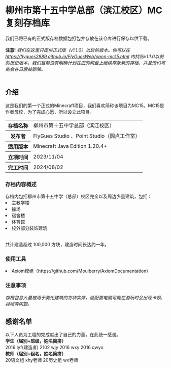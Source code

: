 <h1>柳州市第十五中学总部（滨江校区）MC复刻存档库</h1>

我们已将已有的正式版存档数据包打包并存放在该仓库进行保存以供下载。<br><br>
<b>注意!</b>  <i>我们在这里只提供正式版（v1.1.0）以后的版本。你可以在  https://flygues2889.github.io/FlyGuesWeb/open-mc15.html 内找到v1.1.0以前的历史版本。我们目前没有明确计划在旧的网盘上继续存放新的存档，并且他们可能会在日后被删除。</i><br><br>

<h2>介绍</h2>
这是我们的第一个正式的Minecraft项目，我们喜欢简称该项目为MC15。MC15是作者母校，为了完成心愿，所以设立此项目。<br>

<table>
    <tr>
        <th>存档名称</th>
        <td>柳州市第十五中学总部（滨江校区）</td>
    </tr>
    <tr>
        <th>发布者</th>
        <td>FlyGues Studio 、Point Studio（圆点工作室）</td>
    </tr>
    <tr>
        <th>适用版本</th>
        <td>Minecraft Java Edition 1.20.4+</td>
    </tr>
    <tr>
        <th>立项时间</th>
        <td>2023/11/04</td>
    </tr>
    <tr>
        <th>完工时间</th>
        <td>2024/08/02</td>
    </tr>
</table>

<h3>存档内容概述</h3>
存档内包括柳州市第十五中学（总部）校区完全以及周边少量建筑，包括：
<li>主教学楼</li>
<li>操场</li>
<li>宿舍楼</li>
<li>体育馆</li>
<li>校外部分装饰建筑</li><br>

共计建造超过 100,000 方块，建造时间长达约一年。

<h3>使用工具</h3>
<li>Axiom模组（https://github.com/Moulberry/AxiomDocumentation）</li>

<h3>注意事项</h3>
<i>存档包含大量被用于美化建筑的方块实体，低配置电脑可能在游玩时会出现卡顿、掉帧等问题。</i>


<h2>感谢名单</h2>
以下人员为工程的完成献出了自己的力量，在此统一感谢。<br>
<b>学生（届别+班级，姓名简拼）</b><br>
2016 lyf(建造者)    2102 wjy    2016 wxy    2016 qwyx<br>
<b>教师（届别+组名，姓名简拼）</b><br>
20语文组 xhy老师    20历史组 wx老师
